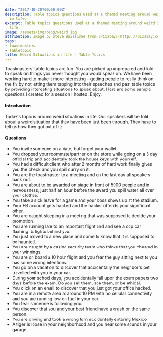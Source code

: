 ```yaml
---
date: "2017-10-20T00:00:00Z"
description: Table topics questions used at a themed meeting around weird situations
  in life.
excerpt: Table topics questions used at a themed meeting around weird situations in
  life.
image: /assets/img/blog/weird.jpg
attribution: Image by Steve Buissinne from [Pixabay](https://pixabay.com/en/mistake-spill-slip-up-accident-876597/)
tags:
- toastmasters
- tabletopic
title: Weird Situations in life - Table Topics
---
```


Toastmasters' table topics are fun. You are picked up unprepared and told to speak on things you never thought you would speak on. We have been working hard to make it more interesting - getting people to really think on the fly by not letting them tapping into their speeches and past table topics by providing interesting situations to speak about. Here are some sample questions I created for a session I hosted. Enjoy.

#### Introduction

Today's topic is around weird situations in life. Our speakers will be told about a weird situation that they have been just been through. They have to tell us how they got out of it:

#### Questions

* You invite someone on a date, but forget your wallet.
* You dropped your roommate/partner on the store while going on a 3 day official trip and accidentally took the house keys with yourself.
* You had a difficult client who after 2 months of hard work finally gives you the check and you spill curry on it.
* You are the toastmaster to a meeting and on the last day all speakers back out.
* You are about to be awarded on stage in front of 5000 people and in nervousness, just half an hour before the award you spill water all over your clothes.
* You take a sick leave for a game and your boss shows up at the stadium.
* Your FB account gets hacked and the hacker offends your significant other.
* You are caught sleeping in a meeting that was supposed to decide your promotion.
* You are running late to an important flight and and see a cop car flashing its lights behind you.
* You just moved to a new place and come to know that it is supposed to be haunted.
* You are caught by a casino security team who thinks that you cheated in your winnings.
* You are on board a 10 hour flight and you fear the guy sitting next to you has some wrong intentions.
* You go on a vacation to discover that accidentally the neighbor's pet travelled with you in your car.
* During your school days, you accidentally fall upon the exam papers two days before the exam. Do you sell them, ace them, or be ethical.
* You click on an email to discover that you just got your office hacked.
* You are in a remote area at around 10 PM with no cellular connectivity and you are running low on fuel in your car.
* You fear someone is following you.
* You discover that you and your best friend have a crush on the same person.
* You are driving and took a wrong turn accidentally entering Mexico.
* A tiger is loose in your neighborhood and you hear some sounds in your garage.
